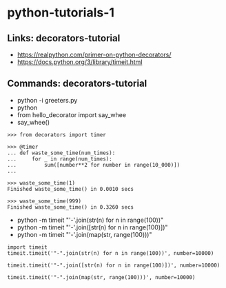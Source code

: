 # python-tutorials-1

## Links: decorators-tutorial
- https://realpython.com/primer-on-python-decorators/
- https://docs.python.org/3/library/timeit.html

## Commands: decorators-tutorial
- python -i greeters.py
- python
-   from hello_decorator import say_whee
-   say_whee()
```
>>> from decorators import timer

>>> @timer
... def waste_some_time(num_times):
...     for _ in range(num_times):
...         sum([number**2 for number in range(10_000)])
...

>>> waste_some_time(1)
Finished waste_some_time() in 0.0010 secs

>>> waste_some_time(999)
Finished waste_some_time() in 0.3260 secs
```
- python -m timeit "'-'.join(str(n) for n in range(100))"
- python -m timeit "'-'.join([str(n) for n in range(100)])"
- python -m timeit "'-'.join(map(str, range(100)))"
```
import timeit
timeit.timeit('"-".join(str(n) for n in range(100))', number=10000)

timeit.timeit('"-".join([str(n) for n in range(100)])', number=10000)

timeit.timeit('"-".join(map(str, range(100)))', number=10000)
```